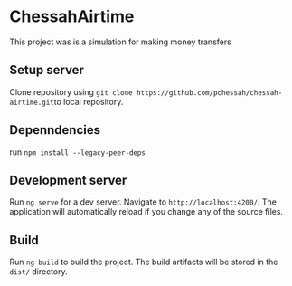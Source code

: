 # ChessahAirtime

This project was is a simulation for making money transfers

## Setup server
Clone repository using `git clone https://github.com/pchessah/chessah-airtime.git`to local repository.

## Depenndencies

run `npm install --legacy-peer-deps`

## Development server

Run `ng serve` for a dev server. Navigate to `http://localhost:4200/`. The application will automatically reload if you change any of the source files.

## Build

Run `ng build` to build the project. The build artifacts will be stored in the `dist/` directory.


